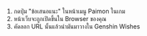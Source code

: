 1) กดปุ่ม "ข้อเสนอแนะ" ในหน้าเมนู Paimon ในเกม
2) หน้าเว็บจะถูกเปิดขึ้นใน Browser ของคุณ
3) คัดลอก URL นั้นแล้วนำมันมาวางใน Genshin Wishes
